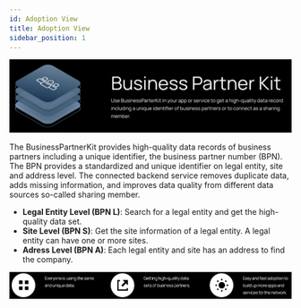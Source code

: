 ```yaml
---
id: Adoption View
title: Adoption View
sidebar_position: 1
---
```


![Business partner kit banner](../../../static/img/doc-business_partner_header-minified.png)

The BusinessPartnerKit provides high-quality data records of business partners including a unique identifier, the business partner number (BPN). The BPN provides a standardized and unique identifier on legal entity, site and address level. The connected backend service removes duplicate data, adds missing information, and improves data quality from different data sources so-called sharing member.

- **Legal Entity Level (BPN L)**: Search for a legal entity and get the high-quality data set.
- **Site Level (BPN S)**: Get the site information of a legal entity. A legal entity can have one or more sites.
- **Adress Level (BPN A)**: Each legal entity and site has an address to find the company.

![Benefits of using the business partner kit diagram](../../../static/img/benefits-min.png)
